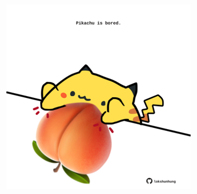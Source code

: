 <!-- built at 02/10/2023, 14:00:53 UTC -->
<p align="center">
  <img width="500" height="500" src="./ReadmeImage.svg">
</p>
